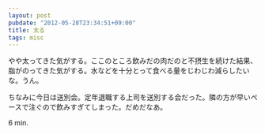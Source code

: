 ```yaml
---
layout: post
pubdate: "2012-05-28T23:34:51+09:00"
title: 太る
tags: misc
---
```

やや太ってきた気がする。ここのところ飲みだの肉だのと不摂生を続けた結果、脂がのってきた気がする。水などを十分とって食べる量をじわじわ減らしたいな。うん。

ちなみに今日は送別会。定年退職する上司を送別する会だった。隣の方が早いペースで注ぐので飲みすぎてしまった。だめだなあ。

6 min.
